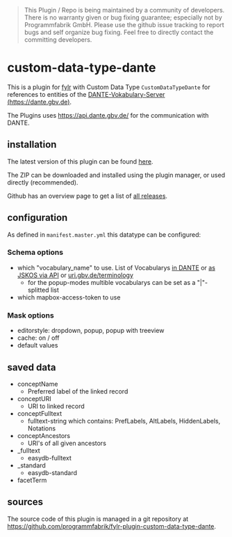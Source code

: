 > This Plugin / Repo is being maintained by a community of developers.
There is no warranty given or bug fixing guarantee; especially not by
Programmfabrik GmbH. Please use the github issue tracking to report bugs
and self organize bug fixing. Feel free to directly contact the committing
developers.

# custom-data-type-dante

This is a plugin for [fylr](mentation.fylr.cloud/docs) with Custom Data Type `CustomDataTypeDante` for references to entities of the [DANTE-Vokabulary-Server (https://dante.gbv.de)](https://dante.gbv.de).

The Plugins uses <https://api.dante.gbv.de/> for the communication with DANTE.

## installation

The latest version of this plugin can be found [here](https://github.com/programmfabrik/fylr-plugin-custom-data-type-dante/releases/latest/download/customDataTypeDante.zip).

The ZIP can be downloaded and installed using the plugin manager, or used directly (recommended).

Github has an overview page to get a list of [all releases](https://github.com/programmfabrik/fylr-plugin-custom-data-type-dante/releases/).

## configuration

As defined in `manifest.master.yml` this datatype can be configured:

### Schema options

* which "vocabulary_name" to use. List of Vocabularys [in DANTE](https://dante.gbv.de/search?ot=vocabulary) or [as JSKOS via API](https://api.dante.gbv.de/voc) or [uri.gbv.de/terminology](http://uri.gbv.de/terminology/)
  * for the popup-modes multible vocabularys can be set as a "|"-splitted list
* which mapbox-access-token to use

### Mask options

* editorstyle: dropdown, popup, popup with treeview
* cache: on / off
* default values

## saved data
* conceptName
    * Preferred label of the linked record
* conceptURI
    * URI to linked record
* conceptFulltext
    * fulltext-string which contains: PrefLabels, AltLabels, HiddenLabels, Notations
* conceptAncestors
    * URI's of all given ancestors
* _fulltext
    * easydb-fulltext
* _standard
    * easydb-standard
* facetTerm

## sources

The source code of this plugin is managed in a git repository at <https://github.com/programmfabrik/fylr-plugin-custom-data-type-dante>.
